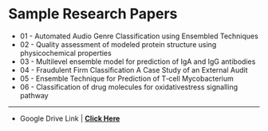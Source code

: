 # Sample Research Papers

 - 01 - Automated Audio Genre Classification using Ensembled Techniques
 - 02 - Quality assessment of modeled protein structure using physicochemical properties
 - 03 - Multilevel ensemble model for prediction of IgA and IgG antibodies
 - 04 - Fraudulent Firm Classification A Case Study of an External Audit
 - 05 - Ensemble Technique for Prediction of T‑cell Mycobacterium
 - 06 - Classification of drug molecules for oxidativestress signalling pathway

---
- Google Drive Link | **<a href="https://drive.google.com/drive/folders/1jR-xj6GZXOgqGgUSp-i0Sm5IyW4PaChW" target="_blank"> Click Here</a>** 
